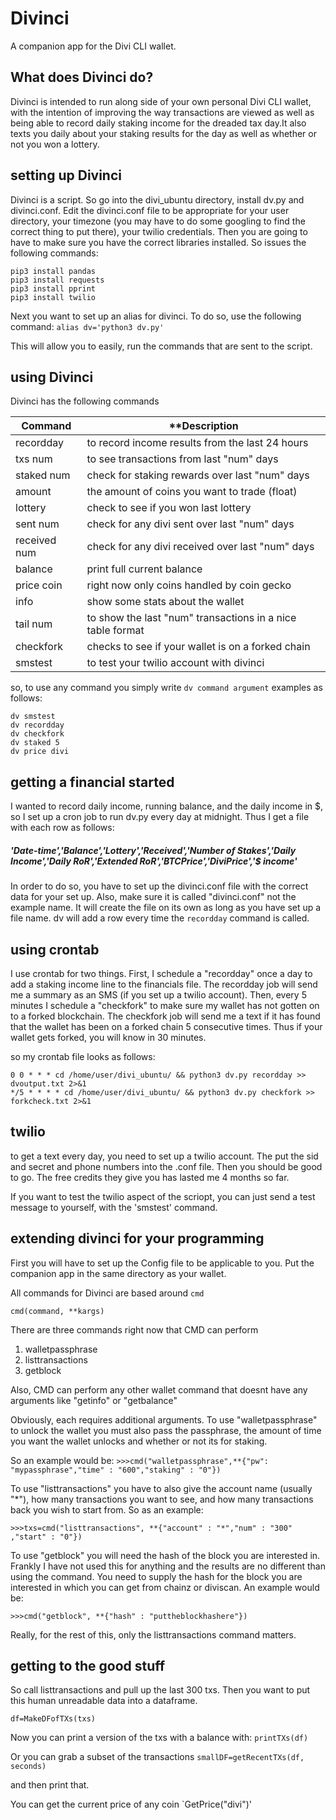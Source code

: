 # Divinci
A companion app for the Divi CLI wallet.

## What does Divinci do?

Divinci is intended to run along side of your own personal Divi CLI wallet, with the intention of improving the way
transactions are viewed as well as being able to record daily staking income for the dreaded tax day.It also texts you
daily about your staking results for the day as well as whether or not you won a lottery.

## setting up Divinci
Divinci is a script. So go into the divi_ubuntu directory, install dv.py and divinci.conf. Edit the divinci.conf file to be appropriate for your user directory, your timezone (you may have to do some googling to find the correct thing to put there), your twilio credentials. Then you are going to have to make sure you have the correct libraries installed. So issues the following commands:
```
pip3 install pandas 
pip3 install requests
pip3 install pprint 
pip3 install twilio 
```

Next you want to set up an alias for divinci. To do so, use the following command:
```alias dv='python3 dv.py'```

This will allow you to easily, run the commands that are sent to the script.

## using Divinci
Divinci has the following commands

| **Command** | **Description                                           |
|-------------|---------------------------------------------------------|
| recordday  | to record income results from the last 24 hours       |
| txs num  | to see transactions from last "num" days           |
| staked num  | check for staking rewards over last "num" days |
| amount | the amount of coins you want to trade (float)           |
| lottery  |    check to see if you won last lottery             | 
| sent num  |   check for any divi sent over last "num" days    |
| received num  |    check for any divi received over last "num" days      | 
| balance  |   print full current balance          | 
| price coin  |  right now only coins handled by coin gecko   | 
| info  |    show some stats about the wallet      | 
| tail num        |   to show the last "num" transactions in a nice table format       | 
| checkfork        |   checks to see if your wallet is on a forked chain       | 
| smstest        |   to test your twilio account with divinci       | 

so, to use any command you simply write `dv command argument` examples as follows:
```
dv smstest
dv recordday
dv checkfork
dv staked 5
dv price divi
```


## getting a financial started
I wanted to record daily income, running balance, and the daily income in $, so I set up a cron job to run dv.py every day at midnight. Thus I get a file with each row as follows:

##### 'Date-time','Balance','Lottery','Received','Number of Stakes','Daily Income','Daily RoR','Extended RoR','BTCPrice','DiviPrice','$ income'

In order to do so, you have to set up the divinci.conf file with the correct data for your set up. Also, make sure it is called "divinci.conf" not the example name. It will create the file on its own as long as you have set up a file name. dv will add a row every time the `recordday` command is called.

## using crontab
I use crontab for two things. First, I schedule a "recordday" once a day to add a staking income line to the financials file. The recordday job will send me a summary as an SMS (if you set up a twilio account). Then, every 5 minutes I schedule a "checkfork" to make sure my wallet has not gotten on to a forked blockchain. The checkfork job will send me a text if it has found that the wallet has been on a forked chain 5 consecutive times. Thus if your wallet gets forked, you will know in 30 minutes.

so my crontab file looks as follows:
```
0 0 * * * cd /home/user/divi_ubuntu/ && python3 dv.py recordday >> dvoutput.txt 2>&1
*/5 * * * * cd /home/user/divi_ubuntu/ && python3 dv.py checkfork >> forkcheck.txt 2>&1
```

## twilio
to get a text every day, you need to set up a twilio account. The put the sid and secret and phone numbers into the .conf file. Then you should be good to go. The free credits they give you has lasted me 4 months so far.

If you want to test the twilio aspect of the scriopt, you can just send a test message to yourself, with the 'smstest' command.


## extending divinci for your programming

First you will have to set up the Config file to be applicable to you.  Put the companion app in the same directory as your wallet.

All commands for Divinci are based around `cmd`

`cmd(command, **kargs)`

There are three commands right now that CMD can perform
1. walletpassphrase
2. listtransactions
3. getblock

Also, CMD can perform any other wallet command that doesnt have any arguments like "getinfo" or "getbalance"

Obviously, each requires additional arguments. To use "walletpassphrase" to unlock the wallet you must also pass the passphrase, the amount of time you want the wallet unlocks and whether or not its for staking.

So an example would be:
`>>>cmd("walletpassphrase",**{"pw": "mypassphrase","time" : "600","staking" : "0"})`

 To use "listtransactions" you have to also give the account name (usually "*"), how many transactions you want to see, and 
 how many transactions back you wish to start from. So as an example:
 
 `>>>txs=cmd("listtransactions", **{"account" : "*","num" : "300" ,"start" : "0"})`
 
To use "getblock" you will need the hash of the block you are interested in. Frankly I have not used this for anything and the results are no different than using the command. You need to supply the hash for the block you are interested in which you can get from chainz or diviscan. An example would be:

`>>>cmd("getblock", **{"hash" : "puttheblockhashere"})`

Really, for the rest of this, only the listtransactions command matters.

## getting to the good stuff

So call listtransactions and pull up the last 300 txs. Then you want to put this human unreadable data into a dataframe.

`df=MakeDFofTXs(txs)`

Now you can print a version of the txs with a balance with:
`printTXs(df)`

Or you can grab a subset of the transactions
`smallDF=getRecentTXs(df, seconds)`

and then print that.

You can get the current price of any coin
`GetPrice("divi")'


